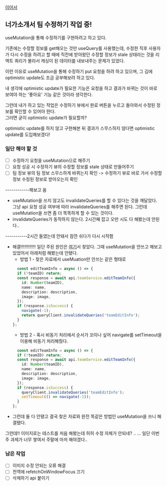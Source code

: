 [이어서](https://github.com/NamJwong/TIL/blob/main/TIL/220418.md)

## 너가소개서 팀 수정하기 작업 중!

useMutation을 통해 수정하기를 구현하려고 하고 있다.

기존에는 수정할 정보를 get해오는 것만 useQuery를 사용했는데, 수정한 직후 사용자가 다시 수정을 하려고 할 때에 직전에 받아왔던 수정할 정보가 stale 상태라는 것을 리액트 쿼리가 몰라서 캐싱이 된 데이터를 내보내주는 문제가 있었다.

이런 이유로 useMutation을 통해 수정하기 put 요청을 하려 하고 있으며, 그 김에 optimistic update도 조금 공부해보려 하고 있다.

내 생각에 optimistic update가 필요한 기능은 요청을 하고 결과가 바뀌는 것이 바로 보여야 하는 '좋아요' 기능 같은 것이라 생각한다.

그런데 내가 하고 있는 작업은 수정하기 뷰에서 완료 버튼을 누르고 돌아와서 수정된 정보를 확인할 수 있어야 한다.
<br /> 그러면 굳이 optimistic update가 필요할까?

optimistic update를 하지 않고 구현해본 뒤 결과가 스무스하지 않다면 optimistic update를 도입해보겠다!

### 일단 해야 할 것
- [ ] 수정하기 요청을 useMutation으로 해주기
- [ ] 요청 성공 시 수정하기 뷰의 수정할 정보를 stale 상태로 만들어주기
- [ ] 팀 정보 뷰의 팀 정보 스무스하게 바뀌는지 확인 -> 수정하기 뷰로 바로 가서 수정할 정보 수정된 정보로 받아오는지 확인

------------해보고 옴

- useMutation을 쓰지 않고도 invalidateQueries를 할 수 있다는 것을 깨달았다. 그냥 api 요청 성공 여부에 따라 invalidateQueries를 해주면 된다. 그런데 useMutation을 쓰면 좀 더 똑똑하게 할 수 있는 것이다.
- invalidateQueries가 동작하지 않는다. 2시간째 잡고 오만 시도 다 해봤는데 안된다..


-----------2시간 들였는데 안돼서 잠깐 쉬다가 다시 시작함

- 해결!!!!!!!!!!!! 일단 주된 원인은 [여기](https://velog.io/@raverana96/react-query-useMutation-%ED%9B%84-invalidate%ED%95%B4%EB%8F%84-refetch%EA%B0%80-%EB%8F%99%EC%9E%91%ED%95%98%EC%A7%80-%EC%95%8A%EB%8A%94-%EB%AC%B8%EC%A0%9C)서 찾았다. 그때 useMutation을 안쓰고 해보고 있었어서 아래처럼 해봤는데 안됐다.
  - 방법 1 - 찾은 자료에서 useMuation만 안쓰는 같은 형태로
  ```ts
    const editTeamInfo = async () => {
    if (!teamID) return;
    const response = await api.teamService.editTeamInfo({
      id: Number(teamID),
      name: name,
      description: description,
      image: image,
    });
    if (response.isSuccess) {
      navigate(-1);
      return queryClient.invalidateQueries('teamEditInfo');
    }
  };
  ```
  - 방법 2 - 혹시 비동기 처리에서 순서가 꼬이나 싶어 navigate를 setTimeout을 이용해 비동기 처리해줬다.
  ```ts
    const editTeamInfo = async () => {
    if (!teamID) return;
    const response = await api.teamService.editTeamInfo({
      id: Number(teamID),
      name: name,
      description: description,
      image: image,
    });
    if (response.isSuccess) {
      queryClient.invalidateQueries('teamEditInfo');
      setTimeout(() => navigate(-1));
    }
  };

- 그런데 둘 다 안됐고 결국 찾은 자료와 완전 똑같은 방법인 useMutation을 쓰니 해결됐다.

그런데!! 이미지로는 테스트를 처음 해봤는데 허허 수정 자체가 안되네? ..
... 일단 이번 주 과제가 너무 쌓여서 주말에 마저 해야겠다..

### 남은 작업
- [ ] 이미지 수정 안되는 오류 해결
- [ ] 전역에 refetchOnWindowFocus 끄기
- [ ] 삭제하기 api 붙이기
